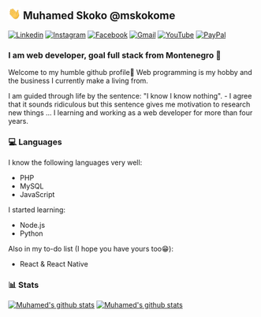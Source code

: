 <!--
**mskoko/mskoko** is a ✨ _special_ ✨ repository because its `README.md` (this file) appears on your GitHub profile.

Here are some ideas to get you started:

- 🔭 I’m currently working on ...
- 🌱 I’m currently learning ...
- 👯 I’m looking to collaborate on ...
- 🤔 I’m looking for help with ...
- 💬 Ask me about ...
- 📫 How to reach me: ...
- 😄 Pronouns: ...
- ⚡ Fun fact: ...
-->

## <img src="./assets/waving.gif" width="25px"> Muhamed Skoko @mskokome

[![Linkedin](https://img.shields.io/badge/-mskoko--me--00-ED604C?style=flat-square&logo=Linkedin&logoColor=white&link=https://www.linkedin.com/in/mskoko-me-00/)](https://www.linkedin.com/in/mskoko-me-00/)
[![Instagram](https://img.shields.io/badge/-_muky00-ED604C?style=flat-square&logo=Instagram&logoColor=white&link=https://www.instagram.com/_muky00/)](https://www.instagram.com/_muky00/)
[![Facebook](https://img.shields.io/badge/-mskoko.me-ED604C?style=flat-square&logo=facebook&logoColor=white&link=https://www.facebook.com/mskoko.me)](https://www.facebook.com/mskoko.me/)
[![Gmail](https://img.shields.io/badge/-mskoko.me@gmail.com-ED604C?style=flat-square&logo=Gmail&logoColor=white&link=mailto:mskoko.me@gmail.com)](mailto:mskoko.me@gmail.com)
[![YouTube](https://img.shields.io/youtube/channel/subscribers/UCiLOB1yDZ01RrQ-ccg5VV2A?style=flat-square)](https://www.youtube.com/channel/UCiLOB1yDZ01RrQ-ccg5VV2A)
[![PayPal](https://www.citypng.com/public/uploads/preview/paypal-donate-blue-button-hd-png-21635276531bin35y3ign.png)](https://i.imgur.com/0DI1uCC.png)

### I am web developer, goal full stack from Montenegro 🚀

Welcome to my humble github profile🤗
Web programming is my hobby and the business I currently make a living from.

I am guided through life by the sentence: "I know I know nothing". - I agree that it sounds ridiculous but this sentence gives me motivation to research new things ... I learning and working as a web developer for more than four years.

### 💻 Languages
I know the following languages very well: 
   - PHP
   - MySQL
   - JavaScript

I started learning:
  - Node.js
  - Python

Also in my to-do list (I hope you have yours too😁):
  - React & React Native


### 📊 Stats
[![Muhamed's github stats](https://github-readme-stats.vercel.app/api?username=mskoko&show_icons=true&theme=onedark&mskoko=hahah)](https://github.com/mskoko/) [![Muhamed's github stats](https://github-readme-stats.vercel.app/api/top-langs/?username=mskoko&langs_count=6&layout=compact&theme=onedark&mskoko=hahah)](https://github.com/mskoko/)
